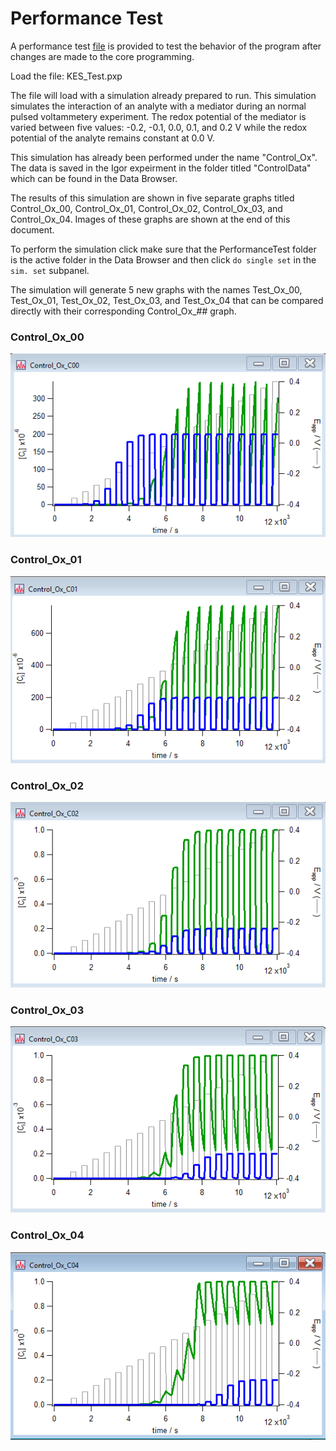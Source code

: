 
# Performance Test

A performance test [file](https://github.com/dap-biospec/KinESim/blob/master/Demo/KES_Test.pxp) is provided to test the behavior of the program after changes are made to the core programming. 

Load the file: KES_Test.pxp

The file will load with a simulation already prepared to run.
This simulation simulates the interaction of an analyte with a mediator during an normal pulsed voltammetery experiment. 
The redox potential of the mediator is varied between five values: -0.2, -0.1, 0.0, 0.1, and 0.2 V while the redox potential of the analyte remains constant at 0.0 V. 

This simulation has already been performed under the name "Control_Ox". The data is saved in the Igor expeirment in the folder titled "ControlData" which can be found in the Data Browser. 

The results of this simulation are shown in five separate graphs titled Control_Ox_00, Control_Ox_01, Control_Ox_02, Control_Ox_03, and Control_Ox_04. Images of these graphs are shown at the end of this document.

To perform the simulation click make sure that the PerformanceTest folder is the active folder in the Data Browser and then click `do single set` in the `sim. set` subpanel.

The simulation will generate 5 new graphs with the names Test_Ox_00, Test_Ox_01, Test_Ox_02, Test_Ox_03, and Test_Ox_04 that can be compared directly with their corresponding Control_Ox_## graph.

### Control_Ox_00
![alt text](https://github.com/dap-biospec/KinESim/blob/master/Docs/Figures/Control_Ox_C00.png)

### Control_Ox_01
![alt_text](https://github.com/dap-biospec/KinESim/blob/master/Docs/Figures/Control_Ox_C01.png)

### Control_Ox_02
![alt_text](https://github.com/dap-biospec/KinESim/blob/master/Docs/Figures/Control_Ox_C02.png)

### Control_Ox_03
![alt_text](https://github.com/dap-biospec/KinESim/blob/master/Docs/Figures/Control_Ox_C03.png)

### Control_Ox_04
![alt text](https://github.com/dap-biospec/KinESim/blob/master/Docs/Figures/Control_Ox_C04.png)
